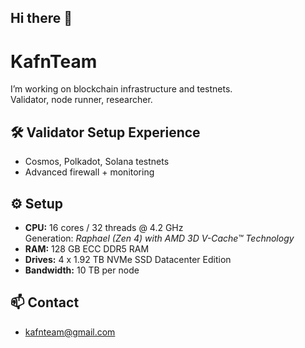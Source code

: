 ## Hi there 👋

<!--
**Oxkesgin/Oxkesgin** is a ✨ _special_ ✨ repository because its `README.md` (this file) appears on your GitHub profile.

Here are some ideas to get you started:

- 🔭 I’m currently working on ...
- 🌱 I’m currently learning ...
- 👯 I’m looking to collaborate on ...
- 🤔 I’m looking for help with ...
- 💬 Ask me about ...
- 📫 How to reach me: ...
- 😄 Pronouns: ...
- ⚡ Fun fact: ...
-->
# KafnTeam 

I’m working on blockchain infrastructure and testnets.  
Validator, node runner, researcher.

## 🛠️ Validator Setup Experience 
- Cosmos, Polkadot, Solana testnets
- Advanced firewall + monitoring

## ⚙️ Setup 
- **CPU:** 16 cores / 32 threads @ 4.2 GHz  
  Generation: *Raphael (Zen 4) with AMD 3D V-Cache™ Technology*
- **RAM:** 128 GB ECC DDR5 RAM
- **Drives:** 4 x 1.92 TB NVMe SSD Datacenter Edition
- **Bandwidth:** 10 TB per node

## 📫 Contact
- kafnteam@gmail.com
